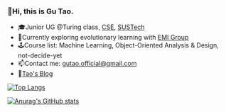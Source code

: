 ### 👋Hi, this is Gu Tao.

- 🎓Junior UG @Turing class, [CSE](https://cse.sustech.edu.cn/), [SUSTech](https://www.sustech.edu.cn/)
- 🌱Currently exploring evolutionary learning with [EMI Group](https://github.com/EMI-Group)
- 🕹️Course list: Machine Learning, Object-Oriented Analysis & Design, not-decide-yet
- 📫Contact me: [gutao.official@gmail.com](mailto:gutao.official@gmail.com)
- 📖[Tao's Blog](https://gutaozi.github.io)


[![Top Langs](https://github-readme-stats-mosa-bunrh04w5-gutaozi.vercel.app/api/top-langs/?username=gutaozi&layout=compact&exclude_repo=GuTaoZi.github.io,CS102_Project_Othello)](https://github.com/GuTaoZi/github-readme-stats)

[![Anurag's GitHub stats](https://github-readme-stats-mosa-bunrh04w5-gutaozi.vercel.app/api?username=gutaozi&count_private=true&show_icons=true&hide_rank=false)](https://github.com/GuTaoZi/github-readme-stats)  

<!--
**GuTaoZi/GuTaoZi** is a ✨ _special_ ✨ repository because its `README.md` (this file) appears on your GitHub profile.

Here are some ideas to get you started:

- 🔭 I’m currently working on ...
- 🌱 I’m currently learning ...
- 👯 I’m looking to collaborate on ...
- 🤔 I’m looking for help with ...
- 💬 Ask me about ...
- 📫 How to reach me: ...
- 😄 Pronouns: ...
- ⚡ Fun fact: ...

-->
